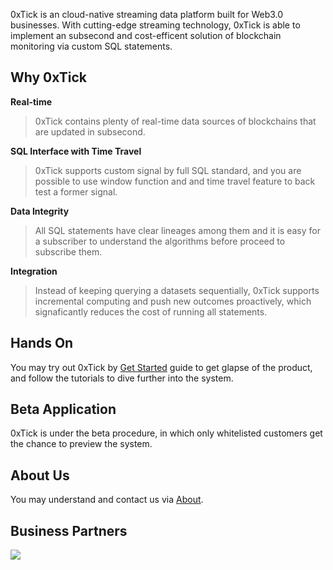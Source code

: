 0xTick is an cloud-native streaming data platform built for Web3.0 businesses. With cutting-edge streaming technology, 0xTick is able to implement an subsecond and cost-efficent solution of blockchain monitoring via custom SQL statements. 

## Why 0xTick
<b>Real-time</b>
> 0xTick contains plenty of real-time data sources of blockchains that are updated in subsecond.

<b>SQL Interface with Time Travel</b>
> 0xTick supports custom signal by full SQL standard, and you are possible to use window function and and time travel feature to back test a former signal.

<b>Data Integrity</b>
> All SQL statements have clear lineages among them and it is easy for a subscriber to understand the algorithms before proceed to subscribe them.

<b>Integration</b>
> Instead of keeping querying a datasets sequentially, 0xTick supports incremental computing and push new outcomes proactively, which signaficantly reduces the cost of running all statements.

## Hands On
You may try out 0xTick by [Get Started](getstarted/quickstart.md) guide to get glapse of the product, and follow the tutorials to dive further into the system.

## Beta Application
0xTick is under the beta procedure, in which only whitelisted customers get the chance to preview the system.

## About Us
You may understand and contact us via [About](about/team.md).

## Business Partners
<a href="https://www.risingwave-labs.com/">
    <img src="https://www.risingwave.cloud/imgs/logo.svg" style="padding-left:1rem, width:150px">
</a>
